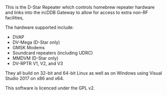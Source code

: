 This is the D-Star Repeater which controls homebrew repeater hardware and links into the ircDDB Gateway to allow for access to extra non-RF facilities,

The hardware supported include:
* DVAP
* DV-Mega (D-Star only)
* GMSK Modems
* Soundcard repeaters (including UDRC)
* MMDVM (D-Star only)
* DV-RPTR V1, V2, and V3

They all build on 32-bit and 64-bit Linux as well as on Windows using Visual Studio 2017 on x86 and x64.

This software is licenced under the GPL v2.
